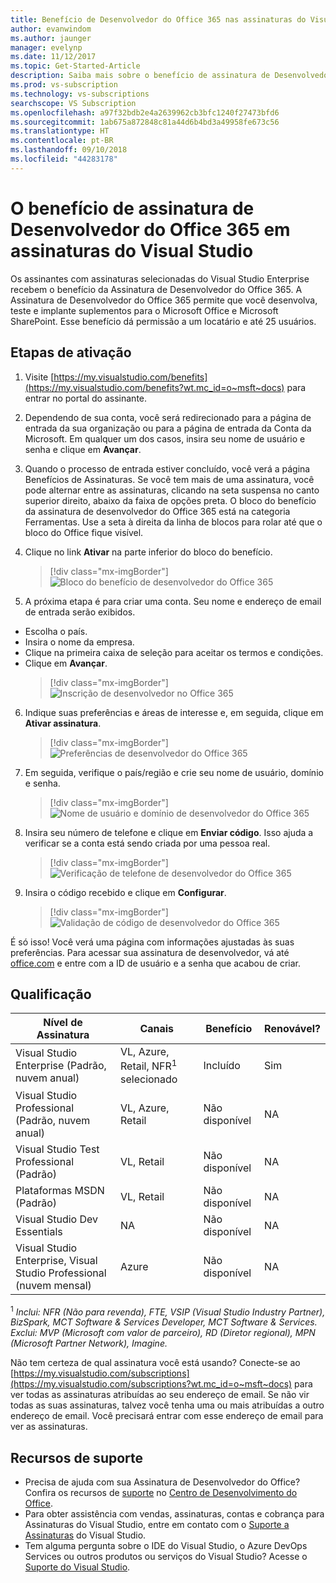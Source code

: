 ```yaml
---
title: Benefício de Desenvolvedor do Office 365 nas assinaturas do Visual Studio | Microsoft Docs
author: evanwindom
ms.author: jaunger
manager: evelynp
ms.date: 11/12/2017
ms.topic: Get-Started-Article
description: Saiba mais sobre o benefício de assinatura de Desenvolvedor do Office 365 incluído em sua assinatura do Visual Studio.
ms.prod: vs-subscription
ms.technology: vs-subscriptions
searchscope: VS Subscription
ms.openlocfilehash: a97f32bdb2e4a2639962cb3bfc1240f27473bfd6
ms.sourcegitcommit: 1ab675a872848c81a44d6b4bd3a49958fe673c56
ms.translationtype: HT
ms.contentlocale: pt-BR
ms.lasthandoff: 09/10/2018
ms.locfileid: "44283178"
---
```

# <a name="the-office-365-developer-subscription-benefit-in-visual-studio-subscriptions"></a>O benefício de assinatura de Desenvolvedor do Office 365 em assinaturas do Visual Studio

Os assinantes com assinaturas selecionadas do Visual Studio Enterprise recebem o benefício da Assinatura de Desenvolvedor do Office 365.  A Assinatura de Desenvolvedor do Office 365 permite que você desenvolva, teste e implante suplementos para o Microsoft Office e Microsoft SharePoint.  Esse benefício dá permissão a um locatário e até 25 usuários.

## <a name="activation-steps"></a>Etapas de ativação

1. Visite [https://my.visualstudio.com/benefits](https://my.visualstudio.com/benefits?wt.mc_id=o~msft~docs) para entrar no portal do assinante.

2. Dependendo de sua conta, você será redirecionado para a página de entrada da sua organização ou para a página de entrada da Conta da Microsoft.   Em qualquer um dos casos, insira seu nome de usuário e senha e clique em **Avançar**.

3. Quando o processo de entrada estiver concluído, você verá a página Benefícios de Assinaturas.  Se você tem mais de uma assinatura, você pode alternar entre as assinaturas, clicando na seta suspensa no canto superior direito, abaixo da faixa de opções preta.  O bloco do benefício da assinatura de desenvolvedor do Office 365 está na categoria Ferramentas.  Use a seta à direita da linha de blocos para rolar até que o bloco do Office fique visível.

4. Clique no link **Ativar** na parte inferior do bloco do benefício.   
    > [!div class="mx-imgBorder"]
    > ![Bloco do benefício de desenvolvedor do Office 365](_img\vs-office-dev\vs-office-dev-tile.png)

5.  A próxima etapa é para criar uma conta.  Seu nome e endereço de email de entrada serão exibidos.  
- Escolha o país.
- Insira o nome da empresa. 
- Clique na primeira caixa de seleção para aceitar os termos e condições. 
- Clique em **Avançar**.
    > [!div class="mx-imgBorder"]
    > ![Inscrição de desenvolvedor no Office 365](_img\vs-office-dev\vs-office-dev-signup.png)
    
6.  Indique suas preferências e áreas de interesse e, em seguida, clique em **Ativar assinatura**.   
    > [!div class="mx-imgBorder"]
    > ![Preferências de desenvolvedor do Office 365](_img\vs-office-dev\vs-office-dev-preferences.png)

7.  Em seguida, verifique o país/região e crie seu nome de usuário, domínio e senha.
    > [!div class="mx-imgBorder"]
    > ![Nome de usuário e domínio de desenvolvedor do Office 365](_img\vs-office-dev\vs-office-dev-domain.png)

8.  Insira seu número de telefone e clique em **Enviar código**.  Isso ajuda a verificar se a conta está sendo criada por uma pessoa real. 
    > [!div class="mx-imgBorder"]
    > ![Verificação de telefone de desenvolvedor do Office 365](_img\vs-office-dev\vs-office-dev-send-code.png)

9.  Insira o código recebido e clique em **Configurar**.
    > [!div class="mx-imgBorder"]
    > ![Validação de código de desenvolvedor do Office 365](_img\vs-office-dev\vs-office-dev-setup.png)

É só isso!  Você verá uma página com informações ajustadas às suas preferências.  Para acessar sua assinatura de desenvolvedor, vá até [office.com](https://www.office.com) e entre com a ID de usuário e a senha que acabou de criar.


## <a name="eligibility"></a>Qualificação
| Nível de Assinatura                                                 |     Canais                                            | Benefício                                                          | Renovável?    |
|--------------------------------------------------------------------|---------------------------------------------------------|------------------------------------------------------------------|---------------|
| Visual Studio Enterprise (Padrão, nuvem anual)   | VL, Azure, Retail, NFR<sup>1</sup> selecionado | Incluído      |  Sim          |
| Visual Studio Professional (Padrão, nuvem anual) | VL, Azure, Retail                                       | Não disponível                                                            |NA         |
| Visual Studio Test Professional (Padrão)                         | VL, Retail                                              | Não disponível                                             |  NA         |
| Plataformas MSDN (Padrão)                                          | VL, Retail                                              | Não disponível                                              | NA         |
| Visual Studio Dev Essentials | NA  | Não disponível |NA |
| Visual Studio Enterprise, Visual Studio Professional (nuvem mensal) | Azure                                       | Não disponível                                                           |NA|

<sup>1</sup> *Inclui: NFR (Não para revenda), FTE, VSIP (Visual Studio Industry Partner), BizSpark, MCT Software & Services Developer, MCT Software & Services.  Exclui: MVP (Microsoft com valor de parceiro), RD (Diretor regional), MPN (Microsoft Partner Network), Imagine.*

Não tem certeza de qual assinatura você está usando?  Conecte-se ao [https://my.visualstudio.com/subscriptions](https://my.visualstudio.com/subscriptions?wt.mc_id=o~msft~docs) para ver todas as assinaturas atribuídas ao seu endereço de email. Se não vir todas as suas assinaturas, talvez você tenha uma ou mais atribuídas a outro endereço de email.  Você precisará entrar com esse endereço de email para ver as assinaturas.



## <a name="support-resources"></a>Recursos de suporte
-  Precisa de ajuda com sua Assinatura de Desenvolvedor do Office? Confira os recursos de [suporte](https://developer.microsoft.com/office/support) no [Centro de Desenvolvimento do Office](https://developer.microsoft.com/office).
-  Para obter assistência com vendas, assinaturas, contas e cobrança para Assinaturas do Visual Studio, entre em contato com o [Suporte a Assinaturas](https://visualstudio.microsoft.com/subscriptions/support/) do Visual Studio.
-  Tem alguma pergunta sobre o IDE do Visual Studio, o Azure DevOps Services ou outros produtos ou serviços do Visual Studio?  Acesse o [Suporte do Visual Studio](https://visualstudio.microsoft.com/support/).